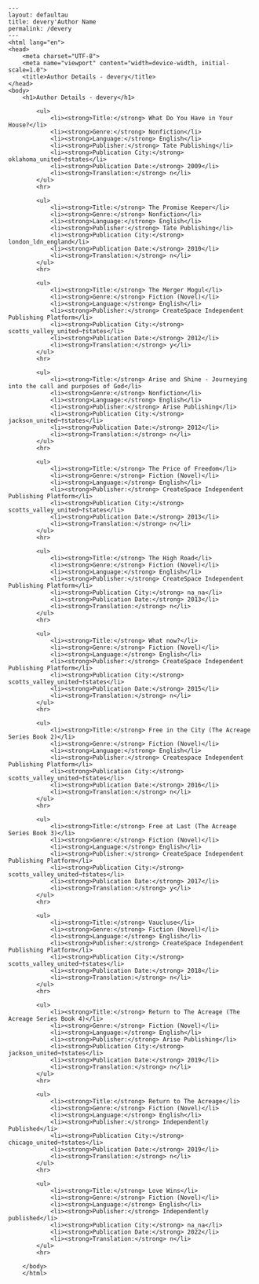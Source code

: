 
    ---
    layout: defaultau
    title: devery'Author Name 
    permalink: /devery
    ---
    <html lang="en">
    <head>
        <meta charset="UTF-8">
        <meta name="viewport" content="width=device-width, initial-scale=1.0">
        <title>Author Details - devery</title>
    </head>
    <body>
        <h1>Author Details - devery</h1>
        
            <ul>
                <li><strong>Title:</strong> What Do You Have in Your House?</li>
                <li><strong>Genre:</strong> Nonfiction</li>
                <li><strong>Language:</strong> English</li>
                <li><strong>Publisher:</strong> Tate Publishing</li>
                <li><strong>Publication City:</strong> oklahoma_united¬†states</li>
                <li><strong>Publication Date:</strong> 2009</li>
                <li><strong>Translation:</strong> n</li>
            </ul>
            <hr>
            
            <ul>
                <li><strong>Title:</strong> The Promise Keeper</li>
                <li><strong>Genre:</strong> Nonfiction</li>
                <li><strong>Language:</strong> English</li>
                <li><strong>Publisher:</strong> Tate Publishing</li>
                <li><strong>Publication City:</strong> london_ldn_england</li>
                <li><strong>Publication Date:</strong> 2010</li>
                <li><strong>Translation:</strong> n</li>
            </ul>
            <hr>
            
            <ul>
                <li><strong>Title:</strong> The Merger Mogul</li>
                <li><strong>Genre:</strong> Fiction (Novel)</li>
                <li><strong>Language:</strong> English</li>
                <li><strong>Publisher:</strong> CreateSpace Independent Publishing Platform</li>
                <li><strong>Publication City:</strong> scotts_valley_united¬†states</li>
                <li><strong>Publication Date:</strong> 2012</li>
                <li><strong>Translation:</strong> y</li>
            </ul>
            <hr>
            
            <ul>
                <li><strong>Title:</strong> Arise and Shine - Journeying into the call and purposes of God</li>
                <li><strong>Genre:</strong> Nonfiction</li>
                <li><strong>Language:</strong> English</li>
                <li><strong>Publisher:</strong> Arise Publishing</li>
                <li><strong>Publication City:</strong> jackson_united¬†states</li>
                <li><strong>Publication Date:</strong> 2012</li>
                <li><strong>Translation:</strong> n</li>
            </ul>
            <hr>
            
            <ul>
                <li><strong>Title:</strong> The Price of Freedom</li>
                <li><strong>Genre:</strong> Fiction (Novel)</li>
                <li><strong>Language:</strong> English</li>
                <li><strong>Publisher:</strong> CreateSpace Independent Publishing Platform</li>
                <li><strong>Publication City:</strong> scotts_valley_united¬†states</li>
                <li><strong>Publication Date:</strong> 2013</li>
                <li><strong>Translation:</strong> n</li>
            </ul>
            <hr>
            
            <ul>
                <li><strong>Title:</strong> The High Road</li>
                <li><strong>Genre:</strong> Fiction (Novel)</li>
                <li><strong>Language:</strong> English</li>
                <li><strong>Publisher:</strong> CreateSpace Independent Publishing Platform</li>
                <li><strong>Publication City:</strong> na_na</li>
                <li><strong>Publication Date:</strong> 2013</li>
                <li><strong>Translation:</strong> n</li>
            </ul>
            <hr>
            
            <ul>
                <li><strong>Title:</strong> What now?</li>
                <li><strong>Genre:</strong> Fiction (Novel)</li>
                <li><strong>Language:</strong> English</li>
                <li><strong>Publisher:</strong> CreateSpace Independent Publishing Platform</li>
                <li><strong>Publication City:</strong> scotts_valley_united¬†states</li>
                <li><strong>Publication Date:</strong> 2015</li>
                <li><strong>Translation:</strong> n</li>
            </ul>
            <hr>
            
            <ul>
                <li><strong>Title:</strong> Free in the City (The Acreage Series Book 2)</li>
                <li><strong>Genre:</strong> Fiction (Novel)</li>
                <li><strong>Language:</strong> English</li>
                <li><strong>Publisher:</strong> Createspace Independent Publishing Platform</li>
                <li><strong>Publication City:</strong> scotts_valley_united¬†states</li>
                <li><strong>Publication Date:</strong> 2016</li>
                <li><strong>Translation:</strong> n</li>
            </ul>
            <hr>
            
            <ul>
                <li><strong>Title:</strong> Free at Last (The Acreage Series Book 3)</li>
                <li><strong>Genre:</strong> Fiction (Novel)</li>
                <li><strong>Language:</strong> English</li>
                <li><strong>Publisher:</strong> CreateSpace Independent Publishing Platform</li>
                <li><strong>Publication City:</strong> scotts_valley_united¬†states</li>
                <li><strong>Publication Date:</strong> 2017</li>
                <li><strong>Translation:</strong> y</li>
            </ul>
            <hr>
            
            <ul>
                <li><strong>Title:</strong> Vaucluse</li>
                <li><strong>Genre:</strong> Fiction (Novel)</li>
                <li><strong>Language:</strong> English</li>
                <li><strong>Publisher:</strong> CreateSpace Independent Publishing Platform</li>
                <li><strong>Publication City:</strong> scotts_valley_united¬†states</li>
                <li><strong>Publication Date:</strong> 2018</li>
                <li><strong>Translation:</strong> n</li>
            </ul>
            <hr>
            
            <ul>
                <li><strong>Title:</strong> Return to The Acreage (The Acreage Series Book 4)</li>
                <li><strong>Genre:</strong> Fiction (Novel)</li>
                <li><strong>Language:</strong> English</li>
                <li><strong>Publisher:</strong> Arise Publishing</li>
                <li><strong>Publication City:</strong> jackson_united¬†states</li>
                <li><strong>Publication Date:</strong> 2019</li>
                <li><strong>Translation:</strong> n</li>
            </ul>
            <hr>
            
            <ul>
                <li><strong>Title:</strong> Return to The Acreage</li>
                <li><strong>Genre:</strong> Fiction (Novel)</li>
                <li><strong>Language:</strong> English</li>
                <li><strong>Publisher:</strong> Independently Published</li>
                <li><strong>Publication City:</strong> chicago_united¬†states</li>
                <li><strong>Publication Date:</strong> 2019</li>
                <li><strong>Translation:</strong> n</li>
            </ul>
            <hr>
            
            <ul>
                <li><strong>Title:</strong> Love Wins</li>
                <li><strong>Genre:</strong> Fiction (Novel)</li>
                <li><strong>Language:</strong> English</li>
                <li><strong>Publisher:</strong> Independently published</li>
                <li><strong>Publication City:</strong> na_na</li>
                <li><strong>Publication Date:</strong> 2022</li>
                <li><strong>Translation:</strong> n</li>
            </ul>
            <hr>
            
        </body>
        </html>
        
